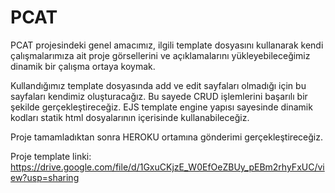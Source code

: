 
# PCAT

PCAT projesindeki genel amacımız, ilgili template dosyasını kullanarak kendi çalışmalarımıza ait proje görsellerini ve açıklamalarını yükleyebileceğimiz dinamik bir çalışma ortaya koymak. 

Kullandığımız template dosyasında add ve edit sayfaları olmadığı için bu sayfaları kendimiz oluşturacağız. Bu sayede CRUD işlemlerini başarılı bir şekilde gerçekleştireceğiz. EJS template engine yapısı sayesinde dinamik kodları statik html dosyalarının içerisinde kullanabileceğiz.

Proje tamamladıktan sonra HEROKU ortamına gönderimi gerçekleştireceğiz.

Proje template linki: https://drive.google.com/file/d/1GxuCKjzE_W0EfOeZBUy_pEBm2rhyFxUC/view?usp=sharing
